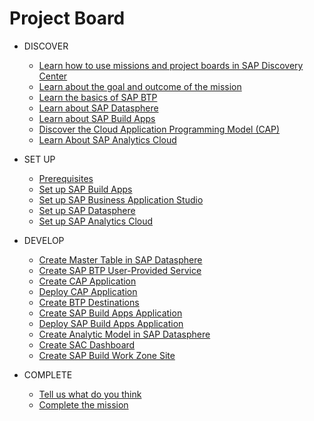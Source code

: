 # Project Board

<!-- disco-toc-start -->

- DISCOVER
    - [Learn how to use missions and project boards in SAP Discovery Center](./documentation/discover/how-to-use-missions)
    - [Learn about the goal and outcome of the mission](./documentation/discover/goal-and-outcome-of-mission)
    - [Learn the basics of SAP BTP](./documentation/discover/sap-btp-basics)
    - [Learn about SAP Datasphere](./documentation/discover/sap-datasphere)
    - [Learn about SAP Build Apps](./documentation/discover/sap-build-apps)
    - [Discover the Cloud Application Programming Model (CAP)](./documentation/discover/discover-cap)
    - [Learn About SAP Analytics Cloud](./documentation/discover/sap-analytics-cloud)
   
- SET UP

    - [Prerequisites](./documentation/set-up/mission-prerequisites/README.md)
    - [Set up SAP Build Apps](./documentation/set-up/set-up-build-apps)
    - [Set up SAP Business Application Studio](./documentation/set-up/set-up-business-application-studio)
    - [Set up SAP Datasphere](./documentation/set-up/set-up-datasphere)
    - [Set up SAP Analytics Cloud](./documentation/set-up/set-up-sac)

- DEVELOP

    - [Create Master Table in SAP Datasphere](./documentation/develop/create-master-table)
    - [Create SAP BTP User-Provided Service](./documentation/develop/create-user-provided-service)
    - [Create CAP Application](./documentation/develop/create-cap-application)  
    - [Deploy CAP Application](./documentation/develop/deploy-cap-application)
    - [Create BTP Destinations](./documentation/develop/create-btp-destination)
    - [Create SAP Build Apps Application](./documentation/develop/create-build-apps-app)
    - [Deploy SAP Build Apps Application](./documentation/develop/deploy-build-apps-app)
    - [Create Analytic Model in SAP Datasphere](./documentation/develop/create-analytic-model)
    - [Create SAC Dashboard](./documentation/develop/create-sac-dashboard)
    - [Create SAP Build Work Zone Site](./documentation/develop/create-work-zone-site)

- COMPLETE
    - [Tell us what do you think](./documentation/complete/give-feedback)
    - [Complete the mission](./documentation/complete/complete-mission)
      
 <!-- disco-toc-end -->
